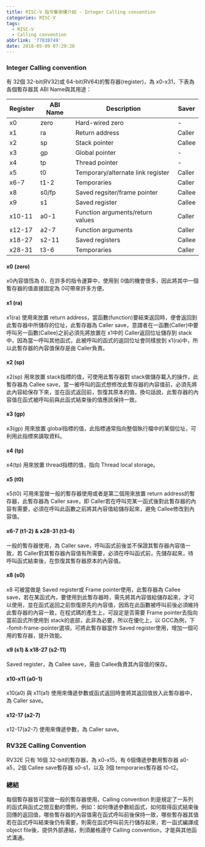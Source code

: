 ```yaml
---
title: RISC-V 指令集架構介紹 - Integer Calling convention
categories: RISC-V
tags:
  - RISC-V
  - Calling convention
abbrlink: '77838749'
date: 2018-05-09 07:29:20
---
```



### Integer Calling convention

有 32個 32-bit(RV32)或 64-bit(RV64)的暫存器(register)，為 x0-x31，下表為各個暫存器其 ABI Name與其用途：

| Register | ABI Name | Description                       | Saver  |
| -------- | -------- | -----------                       | ------ |
| x0       | zero     | Hard-wired zero                   |   -    |
| x1       | ra       | Return address                    | Caller |
| x2       | sp       | Stack pointer                     | Callee |
| x3       | gp       | Global pointer                    |   -    |
| x4       | tp       | Thread pointer                    |   -    |
| x5       | t0       | Temporary/alternate link register | Caller |
| x6-7     | t1-2     | Temporaries                       | Caller |
| x8       | s0/fp    | Saved regsiter/frame pointer      | Callee |
| x9       | s1       | Saved register                    | Callee |
| x10-11   | a0-1     | Function arguments/return values  | Caller |
| x12-17   | a2-7     | Function arguments                | Caller |
| x18-27   | s2-11    | Saved registers                   | Callee |
| x28-31   | t3-6     | Temporaries                       | Caller |

#### x0 (zero)
x0內容值恆為 0，在許多的指令運算中，使用到 0值的機會很多，因此將其中一個暫存器的值直接固定為 0可帶來許多方便。

#### x1 (ra)
x1(ra) 使用來放置 return address，當函數(function)要結束返回時，便會返回到此暫存器中所儲存的位址，此暫存器為 Caller save，意謂者在一函數(Caller)中要呼叫另一函數(Callee)之前必須先將放置在 x1中的 Caller返回位址儲存到 stack中，因為當一呼叫其他函式，此被呼叫的函式的返回位址會同樣放到 x1(ra)中，所以此暫存器的內容值保存是由 Caller負責。

#### x2 (sp)

x2(sp) 用來放置 stack指標的值，可使用此暫存器對 stack做儲存載入的操作，此暫存器為 Callee save，當一被呼叫的函式想修改此暫存器的內容值前，必須先將此內容給保存下來，並在函式返回前，恢復其原本的值，換句話說，此暫存器的內容值在函式被呼叫前與此函式結束後的值應該保持一致。

#### x3 (gp)

x3(gp) 用來放置 global指標的值，此指標通常指向整個執行檔中的某個位址，可利用此指標來讀取資料。

#### x4 (tp)

x4(tp) 用來放置 thread指標的值，指向 Thread local storage。

#### x5 (t0)

x5(t0) 可用來當做一般的暫存器使用或者是第二個用來放置 return address的暫存器，此暫存器為 Caller save，即 Caller若在呼叫完某一函式後對此暫存器的內容有需要，必須在呼叫此函數之前將其內容值給儲存起來，避免 Callee修改到內容值。

#### x6-7 (t1-2) & x28-31 (t3-6)

一般的暫存器使用，為 Caller save，呼叫函式前後並不保證其暫存器內容值一致，若 Caller對其暫存器內容值有所需要，必須在呼叫函式前，先儲存起來，待呼叫函式結束後，在恢復其暫存器原本的內容值。

#### x8 (s0)

x8 可被當做是 Saved register或 Frame pointer使用，此暫存器為 Callee save，若在某函式內，要使用到此暫存器時，需先將其內容值給儲存起來，才可以使用，並在函式返回之前恢復原先的內容值，因爲在此函數被呼叫前後必須維持此暫存器的內容一致，在程式碼的產生上，可設定是否需要 Frame pointer去指向當前函式所使用到 stack的底部，此非為必要，所以在優化上，以 GCC為例，下 -fomit-frame-pointer選項，可將此暫存器當作 Saved register使用，增加一個可用的暫存器，提升效能。

#### x9 (s1) & x18-27 (s2-11)

Saved register，為 Callee save，需由 Callee負責其內容值的保存。

#### x10-x11 (a0-1)

x10(a0) 與 x11(a1) 使用來傳遞參數或函式返回時會將其返回值放入此暫存器中，為 Caller save。

#### x12-17 (a2-7)

x12-17(a2-7) 使用來傳遞參數，為 Caller save。

### RV32E Calling Convention

RV32E 只有 16個 32-bit的暫存器，為 x0-x15，有 6個傳遞參數用暫存器 a0-a5，2個 Callee save暫存器 s0-s1，以及 3個 temporaries暫存器 t0-t2。

### 總結

每個暫存器皆可當做一般的暫存器使用，Calling convention 則是規定了一系列的函式與函式之間互動的慣例，例如：如何傳遞參數給函式，如何取得函式結束後回傳的返回值，哪些暫存器的內容值需在函式呼叫前後保持一致，哪些暫存器其值若在函式呼叫結束後仍有需要，則需在函式呼叫前先行儲存起來，若一函式編譯成 object file後，提供外部連結，則須嚴格遵守 Calling convention，才能與其他函式溝通。
